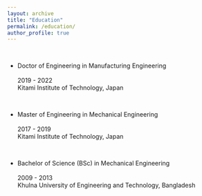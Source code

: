 ```yaml
---
layout: archive
title: "Education"
permalink: /education/
author_profile: true
---
```


<br>

* Doctor of Engineering in Manufacturing Engineering
<br><br> 2019 - 2022
    <br> Kitami Institute of Technology, Japan

<br>

* Master of Engineering in Mechanical Engineering
<br><br> 2017 - 2019
    <br> Kitami Institute of Technology, Japan

<br>

* Bachelor of Science (BSc) in Mechanical Engineering
<br><br> 2009 - 2013
    <br> Khulna University of Engineering and Technology, Bangladesh
